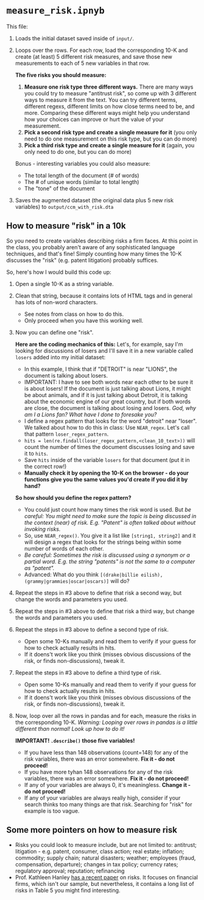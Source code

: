 # `measure_risk.ipnyb`

This file:
1. Loads the initial dataset saved inside of `input/`.
1. Loops over the rows. For each row, load the corresponding 10-K and create (at least) 5 different risk measures, and save those new measurements to each of 5 new variables in that row.

    **The five risks you should measure:**
   1. **Measure one risk type three different ways.** There are many ways you could try to measure "antitrust risk", so come up with 3 different ways to measure it from the text. You can try different terms, different regexs, different limits on how close terms need to be, and more. Comparing these different ways might help you understand how your choices can improve or hurt the value of your measurement. 
   2. **Pick a second risk type and create a single measure for it** (you only need to do one measurement on this risk type, but you can do more)
   3. **Pick a third risk type and create a single measure for it** (again, you only need to do one, but you can do more)

    Bonus - interesting variables you could also measure:
    - The total length of the document (# of words)
    - The # of unique words (similar to total length)
    - The "tone" of the document
      
1. Saves the augmented dataset (the original data plus 5 new risk variables) to `output/ccm_with_risk.dta`

## How to measure "risk" in a 10k

So you need to create variables describing risks a firm faces. At this point in the class, you probably aren't aware of any sophisticated language techniques, and that's fine! Simply counting how many times the 10-K discusses the "risk" (e.g. patent litigation) probably suffices. 

So, here's how I would build this code up:

1. Open a single 10-K as a string variable.
1. Clean that string, because it contains lots of HTML tags and in general has lots of non-word characters.
    - See notes from class on how to do this. 
    - Only proceed when you have this working well. 
1. Now you can define one "risk". 

    **Here are the coding mechanics of this:** Let's, for example, say I'm looking for discussions of losers and I'll save it in a new variable called `losers` added into my initial dataset: 
   - In this example, I think that if "DETROIT" is near "LIONS", the document is talking about losers. 
   - IMPORTANT: I have to see both words near each other to be sure it is about losers! If the document is just talking about Lions, it might be about animals, and if it is just talking about Detroit, it is talking about the economic engine of our great country, but if both words are close, the document is talking about losing and losers. _God, why am I a Lions fan? What have I done to foresake you?_
   - I define a regex pattern that looks for the word "detroit" near "loser". We talked about how to do this in class: Use `NEAR_regex`. Let's call that pattern `loser_regex_pattern`.
   - `hits = len(re.findall(loser_regex_pattern,<clean_10_text>))` will count the number of times the document discusses losing and save it to `hits`.
   - Save `hits` inside of the variable `losers` for that document (put it in the correct row!)  
   - **Manually check it by opening the 10-K on the browser - do your functions give you the same values you'd create if you did it by hand?**

    **So how should you define the regex pattern?**
    - You could just count how many times the risk word is used. But _be careful: You might need to make sure the topic is being discussed in the context (near) of risk. E.g. "Patent" is often talked about without invoking risks._
    - So, use `NEAR_regex()`. You give it a list like `[string1, string2]` and it will design a regex that looks for the strings being within some number of words of each other.
    - _Be careful: Sometimes the risk is discussed using a synonym or a partial word. E.g. the string "patents" is not the same to a computer as "patent"._
    - Advanced: What do you think `[(drake|billie eilish), (grammy|grammies|oscar|oscars)]` will do?
 
1. Repeat the steps in #3 above to define that risk a second way, but change the words and parameters you used.
1. Repeat the steps in #3 above to define that risk a third way, but change the words and parameters you used.
1. Repeat the steps in #3 above to define a second type of risk.
    - Open some 10-Ks manually and read them to verify if your guess for how to check actually results in hits.
    - If it doens't work like you think (misses obvious discussions of the risk, or finds non-discussions), tweak it.
1. Repeat the steps in #3 above to define a third type of risk.
    - Open some 10-Ks manually and read them to verify if your guess for how to check actually results in hits.
    - If it doens't work like you think (misses obvious discussions of the risk, or finds non-discussions), tweak it.
1. Now, loop over all the rows in pandas and for each, measure the risks in the corresponding 10-K. _Warning: Looping over rows in pandas is a little different than normal! Look up how to do it!_
    
    **IMPORTANT! `.describe()` those five variables!**
    - If you have less than 148 observations (count=148) for any of the risk variables, there was an error somewhere. **Fix it - do not proceed!**
    - If you have more tyhan 148 observations for any of the risk variables, there was an error somewhere. **Fix it - do not proceed!**
    - If any of your variables are always 0, it's meaningless. **Change it - do not proceed!**
    - If any of your variables are always really high, consider if your search thinks too many things are that risk. Searching for "risk" for example is too vague. 
    
## Some more pointers on how to measure risk 
- Risks you could look to measure include, but are not limited to: antitrust; litigation - e.g. patent, consumer, class action; real estate; inflation; commodity; supply chain; natural disasters; weather; employees (fraud, compensation, departure); changes in tax policy; currency rates; regulatory approval; reputation; refinancing
- Prof. Kathleen Hanley [has a recent paper](https://papers.ssrn.com/sol3/papers.cfm?abstract_id=2792943) on risks. It focuses on financial firms, which isn't our sample, but nevertheless, it contains a long list of risks in Table 5 you might find interesting.
